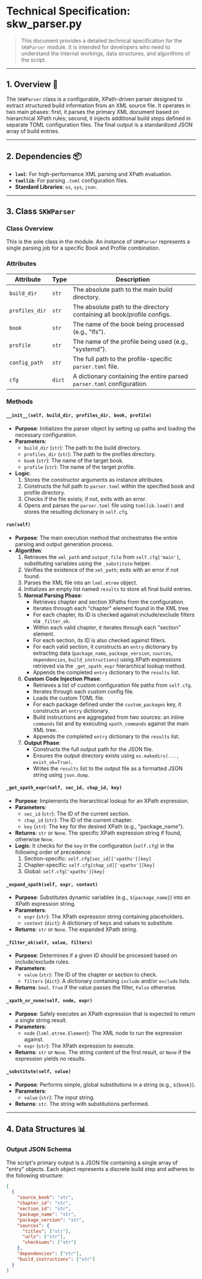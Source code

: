 # Technical Specification: skw_parser.py

> This document provides a detailed technical specification for the `SKWParser` module. It is intended for developers who need to understand the internal workings, data structures, and algorithms of the script.

---

## 1. Overview 📜

The `SKWParser` class is a configurable, XPath-driven parser designed to extract structured build information from an XML source file. It operates in two main phases: first, it parses the primary XML document based on hierarchical XPath rules; second, it injects additional build steps defined in separate TOML configuration files. The final output is a standardized JSON array of build entries.

---

## 2. Dependencies 📦

* **`lxml`**: For high-performance XML parsing and XPath evaluation.
* **`tomllib`**: For parsing `.toml` configuration files.
* **Standard Libraries**: `os`, `sys`, `json`.

---

## 3. Class `SKWParser`

### Class Overview

This is the sole class in the module. An instance of `SKWParser` represents a single parsing job for a specific Book and Profile combination.

### Attributes

| Attribute        | Type         | Description                                                                 |
| ---------------- | ------------ | --------------------------------------------------------------------------- |
| `build_dir`      | `str`        | The absolute path to the main build directory.                              |
| `profiles_dir`   | `str`        | The absolute path to the directory containing all book/profile configs.     |
| `book`           | `str`        | The name of the book being processed (e.g., "lfs").                         |
| `profile`        | `str`        | The name of the profile being used (e.g., "systemd").                       |
| `config_path`    | `str`        | The full path to the profile-specific `parser.toml` file.                   |
| `cfg`            | `dict`       | A dictionary containing the entire parsed `parser.toml` configuration.      |

### Methods

#### `__init__(self, build_dir, profiles_dir, book, profile)`

* **Purpose**: Initializes the parser object by setting up paths and loading the necessary configuration.
* **Parameters**:
    * `build_dir` (`str`): The path to the build directory.
    * `profiles_dir` (`str`): The path to the profiles directory.
    * `book` (`str`): The name of the target book.
    * `profile` (`str`): The name of the target profile.
* **Logic**:
    1.  Stores the constructor arguments as instance attributes.
    2.  Constructs the full path to `parser.toml` within the specified book and profile directory.
    3.  Checks if the file exists; if not, exits with an error.
    4.  Opens and parses the `parser.toml` file using `tomllib.load()` and stores the resulting dictionary in `self.cfg`.

#### `run(self)`

* **Purpose**: The main execution method that orchestrates the entire parsing and output generation process.
* **Algorithm**:
    1.  Retrieves the `xml_path` and `output_file` from `self.cfg['main']`, substituting variables using the `_substitute` helper.
    2.  Verifies the existence of the `xml_path`; exits with an error if not found.
    3.  Parses the XML file into an `lxml.etree` object.
    4.  Initializes an empty list named `results` to store all final build entries.
    5.  **Normal Parsing Phase**:
        * Retrieves chapter and section XPaths from the configuration.
        * Iterates through each "chapter" element found in the XML tree.
        * For each chapter, its ID is checked against include/exclude filters via `_filter_ok`.
        * Within each valid chapter, it iterates through each "section" element.
        * For each section, its ID is also checked against filters.
        * For each valid section, it constructs an `entry` dictionary by extracting data (`package_name`, `package_version`, `sources`, `dependencies`, `build_instructions`) using XPath expressions retrieved via the `_get_xpath_expr` hierarchical lookup method.
        * Appends the completed `entry` dictionary to the `results` list.
    6.  **Custom Code Injection Phase**:
        * Retrieves a list of custom configuration file paths from `self.cfg`.
        * Iterates through each custom config file.
        * Loads the custom TOML file.
        * For each package defined under the `custom_packages` key, it constructs an `entry` dictionary.
        * Build instructions are aggregated from two sources: an inline `commands` list and by executing `xpath_commands` against the main XML tree.
        * Appends the completed `entry` dictionary to the `results` list.
    7.  **Output Phase**:
        * Constructs the full output path for the JSON file.
        * Ensures the output directory exists using `os.makedirs(..., exist_ok=True)`.
        * Writes the `results` list to the output file as a formatted JSON string using `json.dump`.

#### `_get_xpath_expr(self, sec_id, chap_id, key)`

* **Purpose**: Implements the hierarchical lookup for an XPath expression.
* **Parameters**:
    * `sec_id` (`str`): The ID of the current section.
    * `chap_id` (`str`): The ID of the current chapter.
    * `key` (`str`): The key for the desired XPath (e.g., "package_name").
* **Returns**: `str` or `None`. The specific XPath expression string if found, otherwise `None`.
* **Logic**: It checks for the `key` in the configuration (`self.cfg`) in the following order of precedence:
    1.  Section-specific: `self.cfg[sec_id]['xpaths'][key]`
    2.  Chapter-specific: `self.cfg[chap_id]['xpaths'][key]`
    3.  Global: `self.cfg['xpaths'][key]`

#### `_expand_xpath(self, expr, context)`

* **Purpose**: Substitutes dynamic variables (e.g., `${package_name}`) into an XPath expression string.
* **Parameters**:
    * `expr` (`str`): The XPath expression string containing placeholders.
    * `context` (`dict`): A dictionary of keys and values to substitute.
* **Returns**: `str` or `None`. The expanded XPath string.

#### `_filter_ok(self, value, filters)`

* **Purpose**: Determines if a given ID should be processed based on include/exclude rules.
* **Parameters**:
    * `value` (`str`): The ID of the chapter or section to check.
    * `filters` (`dict`): A dictionary containing `include` and/or `exclude` lists.
* **Returns**: `bool`. `True` if the value passes the filter, `False` otherwise.

#### `_xpath_or_none(self, node, expr)`

* **Purpose**: Safely executes an XPath expression that is expected to return a single string result.
* **Parameters**:
    * `node` (`lxml.etree.Element`): The XML node to run the expression against.
    * `expr` (`str`): The XPath expression to execute.
* **Returns**: `str` or `None`. The string content of the first result, or `None` if the expression yields no results.

#### `_substitute(self, value)`

* **Purpose**: Performs simple, global substitutions in a string (e.g., `${book}`).
* **Parameters**:
    * `value` (`str`): The input string.
* **Returns**: `str`. The string with substitutions performed.

---

## 4. Data Structures 📊

### Output JSON Schema

The script's primary output is a JSON file containing a single array of "entry" objects. Each object represents a discrete build step and adheres to the following structure:

```json
[
  {
    "source_book": "str",
    "chapter_id": "str",
    "section_id": "str",
    "package_name": "str",
    "package_version": "str",
    "sources": {
      "titles": ["str"],
      "urls": ["str"],
      "checksums": ["str"]
    },
    "dependencies": ["str"],
    "build_instructions": ["str"]
  }
]
